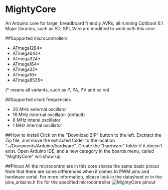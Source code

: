 # MightyCore
An Arduino core for large, breadboard friendly AVRs, all running Optiboot 6.1 </br>
Major libraries, such as SD, SPI, Wire are modified to work with this core

##Supported microcontrollers
* ATmega1284*
* ATmega644*
* ATmega324*
* ATmega164*
* ATmega32*
* ATmega16*
* ATmega8535*

(* means all variants, such as P, PA, PV and so on)


##Supported clock frequencies
* 20 MHz external oscillator
* 16 MHz external oscillator (default)
* 8 MHz interal oscillator
* 1 MHz internal oscillator

##How to install
Click on the "Download ZIP" button to the left. Exctract the Zip file, and move the extracted folder to the location "~/Documents/Arduino/hardware". Create the "hardware" folder if it doesn't exist.
Open Arduino IDE, and a new category in the boards menu, called "MightyCore" will show up.

##Pinout
All the microcontrollers in this core shares the same basic pinout
Note that there are some differences when it comes to PWM pins and hardware serial. For more information, please look in the datasheet or in the pins_arduino.h file for the specified microcontroller
![MightyCore pinout](http://i.imgur.com/VZHussQ.png "Basic pinout")
